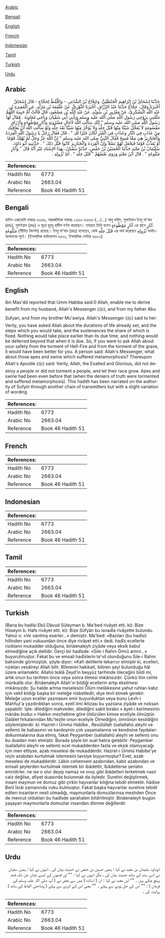 [Arabic](#arabic)

[Bengali](#bengali)

[English](#english)

[French](#french)

[Indonesian](#indonesian)

[Tamil](#tamil)

[Turkish](#turkish)

[Urdu](#urdu)

## Arabic


<div dir="rtl" lang="ar" style={{fontSize:'larger',backgroundColor:'#f8f9fa',padding:20}}>
حَدَّثَنَا إِسْحَاقُ بْنُ إِبْرَاهِيمَ الْحَنْظَلِيُّ، وَحَجَّاجُ بْنُ الشَّاعِرِ، - وَاللَّفْظُ لِحَجَّاجٍ - قَالَ إِسْحَاقُ أَخْبَرَنَا وَقَالَ، حَجَّاجٌ حَدَّثَنَا عَبْدُ الرَّزَّاقِ، أَخْبَرَنَا الثَّوْرِيُّ، عَنْ عَلْقَمَةَ بْنِ مَرْثَدٍ، عَنِ الْمُغِيرَةِ بْنِ عَبْدِ اللَّهِ الْيَشْكُرِيِّ، عَنْ مَعْرُورِ بْنِ سُوَيْدٍ، عَنْ عَبْدِ اللَّهِ بْنِ مَسْعُودٍ، قَالَ قَالَتْ أُمُّ حَبِيبَةَ اللَّهُمَّ مَتِّعْنِي بِزَوْجِي رَسُولِ اللَّهِ صلى الله عليه وسلم وَبِأَبِي أَبِي سُفْيَانَ وَبِأَخِي مُعَاوِيَةَ ‏.‏ فَقَالَ لَهَا رَسُولُ اللَّهِ صلى الله عليه وسلم ‏"‏ إِنَّكِ سَأَلْتِ اللَّهَ لآجَالٍ مَضْرُوبَةٍ وَآثَارٍ مَوْطُوءَةٍ وَأَرْزَاقٍ مَقْسُومَةٍ لاَ يُعَجِّلُ شَيْئًا مِنْهَا قَبْلَ حِلِّهِ وَلاَ يُؤَخِّرُ مِنْهَا شَيْئًا بَعْدَ حِلِّهِ وَلَوْ سَأَلْتِ اللَّهَ أَنْ يُعَافِيَكِ مِنْ عَذَابٍ فِي النَّارِ وَعَذَابٍ فِي الْقَبْرِ لَكَانَ خَيْرًا لَكِ ‏"‏ ‏.‏ قَالَ فَقَالَ رَجُلٌ يَا رَسُولَ اللَّهِ الْقِرَدَةُ وَالْخَنَازِيرُ هِيَ مِمَّا مُسِخَ فَقَالَ النَّبِيُّ صلى الله عليه وسلم ‏"‏ إِنَّ اللَّهَ عَزَّ وَجَلَّ لَمْ يُهْلِكْ قَوْمًا أَوْ يُعَذِّبْ قَوْمًا فَيَجْعَلَ لَهُمْ نَسْلاً وَإِنَّ الْقِرَدَةَ وَالْخَنَازِيرَ كَانُوا قَبْلَ ذَلِكَ ‏"‏ ‏.‏ حَدَّثَنِيهِ أَبُو دَاوُدَ، سُلَيْمَانُ بْنُ مَعْبَدٍ حَدَّثَنَا الْحُسَيْنُ بْنُ حَفْصٍ، حَدَّثَنَا سُفْيَانُ، بِهَذَا الإِسْنَادِ غَيْرَ أَنَّهُ قَالَ ‏"‏ وَآثَارٍ مَبْلُوغَةٍ ‏"‏ ‏.‏ قَالَ ابْنُ مَعْبَدٍ وَرَوَى بَعْضُهُمْ ‏"‏ قَبْلَ حِلِّهِ ‏"‏ ‏.‏ أَىْ نُزُولِهِ ‏.‏
</div>
<div style={{backgroundColor:'#f8f9fa',padding:20, marginBottom: 10}}><table> <thead> <tr> <th>References:</th> <th></th> </tr> </thead> <tbody><tr><td>Hadith No</td><td>6773</td></tr><tr><td>Arabic No</td><td>2663.04</td></tr><tr><td>Reference</td><td>Book 46 Hadith 51</td></tr></tbody></table></div>

## Bengali


<div dir="ltr" lang="bn" style={{fontSize:'larger',backgroundColor:'#f8f9fa',padding:20}}>
হাদিস একাডেমি নাম্বারঃ ৬৬৬৬, আন্তর্জাতিক নাম্বারঃ ২৬৬৩ ৬৬৬৬-(.../...) আবু দাউদ, সুলাইমান ইবনু মা’বাদ (রহঃ), সুফইয়ান (রহঃ) এ সূত্রে হুবহু হাদীস বর্ণনা করেছেন। তাছাড়া তিনি বলেন آثَارٍ مَوْطُوءَةٍ এর স্থানে آثَارٍ مَبْلُوغَةٍ (সীমিত নিদর্শন) রয়েছে। ইবনু মা’বাদ (রহঃ) বলেছেন, কেউ قَبْلَ حِلِّهِ এর অর্থ করেছেন نُزُولِهِ অর্থাৎ- আগমনের পূর্বে। (ইসলামিক ফাউন্ডেশন ৬৫৩১, ইসলামিক সেন্টার ৬৫৮৩)
</div>
<div style={{backgroundColor:'#f8f9fa',padding:20, marginBottom: 10}}><table> <thead> <tr> <th>References:</th> <th></th> </tr> </thead> <tbody><tr><td>Hadith No</td><td>6773</td></tr><tr><td>Arabic No</td><td>2663.04</td></tr><tr><td>Reference</td><td>Book 46 Hadith 51</td></tr></tbody></table></div>

## English


<div dir="ltr" lang="en" style={{fontSize:'larger',backgroundColor:'#f8f9fa',padding:20}}>
Ibn Mas'dd reported that Umm Habiba said:0 Allah, enable me to derive benefit from my husband, Allah's Messenger (ﷺ), and from my father Abu Sufyan, and from my brother Mu'awiya. Allah's Messenger (ﷺ) said to her: Verily, you have asked Allah about the durations of life already set, and the steps which you would take, and the sustenances the share of which is fixed. Nothing would take place earlier than its due time, and nothing would be deferred beyond that when it is due. So, if you were to ask Allah about your safety from the torment of Hell-Fire and from the torment of the grave, it would have been better for you. A person said: Allah's Messenger, what about those apes and swine which suffered metamorphosis? Thereupon Allah's Apostle (ﷺ) said: Verily, Allah, the Exalted and Glorious, did not destroy a people or did not torment a people, and let their race grow. Apes and swine had been even before that (when the deniers of truth were tormented and suffered metamorphosis). This hadith has been narrated on the authority of Sufyin through another chain of transmitters but with a slight variation of wording
</div>
<div style={{backgroundColor:'#f8f9fa',padding:20, marginBottom: 10}}><table> <thead> <tr> <th>References:</th> <th></th> </tr> </thead> <tbody><tr><td>Hadith No</td><td>6773</td></tr><tr><td>Arabic No</td><td>2663.04</td></tr><tr><td>Reference</td><td>Book 46 Hadith 51</td></tr></tbody></table></div>

## French


<div dir="ltr" lang="fr" style={{fontSize:'larger',backgroundColor:'#f8f9fa',padding:20}}>

</div>
<div style={{backgroundColor:'#f8f9fa',padding:20, marginBottom: 10}}><table> <thead> <tr> <th>References:</th> <th></th> </tr> </thead> <tbody><tr><td>Hadith No</td><td>6773</td></tr><tr><td>Arabic No</td><td>2663.04</td></tr><tr><td>Reference</td><td>Book 46 Hadith 51</td></tr></tbody></table></div>

## Indonesian


<div dir="ltr" lang="id" style={{fontSize:'larger',backgroundColor:'#f8f9fa',padding:20}}>

</div>
<div style={{backgroundColor:'#f8f9fa',padding:20, marginBottom: 10}}><table> <thead> <tr> <th>References:</th> <th></th> </tr> </thead> <tbody><tr><td>Hadith No</td><td>6773</td></tr><tr><td>Arabic No</td><td>2663.04</td></tr><tr><td>Reference</td><td>Book 46 Hadith 51</td></tr></tbody></table></div>

## Tamil


<div dir="ltr" lang="ta" style={{fontSize:'larger',backgroundColor:'#f8f9fa',padding:20}}>

</div>
<div style={{backgroundColor:'#f8f9fa',padding:20, marginBottom: 10}}><table> <thead> <tr> <th>References:</th> <th></th> </tr> </thead> <tbody><tr><td>Hadith No</td><td>6773</td></tr><tr><td>Arabic No</td><td>2663.04</td></tr><tr><td>Reference</td><td>Book 46 Hadith 51</td></tr></tbody></table></div>

## Turkish


<div dir="ltr" lang="tr" style={{fontSize:'larger',backgroundColor:'#f8f9fa',padding:20}}>
(Bana bu hadîsi Ebû Dâvud Süleyman b. Ma'bed rivâyet etti. ki): Bize Hüseyin b. Hafs rivâyet etti. ki): Bize Süfyân bu isnadla rivâyette bulundu. Yalnız o: «Ve varılmış eserler...» demiştir. Ma'bed: «Bazıları (bu hadîsi) hillinden yani vukuundan önce diye rivâyet etti.» dedi. hadîs ecellerle rizıklann mukadder olduğuna, binâenaleyh ziyâde veya eksik kabul etmediğine açık delildir. Gerçi bir hadîsde: «Sıle-i Rahm Ömrü artırır...» buyurulmuştur. Fakat bu ve emsali hadîslerin te'vil olunduğunu Sıle-i Rahm bahsinde görmüştük. şöyle diyor: «Kafi delillerle tekarrur etmiştir ki, ecelleri, rızıkları vesâireyi Allah bilir. Bilmenin hakikati, bilinen şeyi bulunduğu hâl üzere anlamaktır. Allahü teâlâ Zeyd'in beşyüz tarihinde öleceğini bildi mi, artık onun bu tarihten önce veya sonra ölmesi imkânsızdır. Çünkü ilim cehle münkalib olur. Binâenaleyh Allah'ın bildiği ecellerin artıp eksilmesi imkânsızdır. Şu halde artma meselesini Ölüm melâikesine yahut ruhları kabz için vekil kıldığı başka bir meleğe nisbetledir, diye tevil etmek gerekir. Meleğe uzun eceller yazmasını emir buyurduktan veya bunu Levh-i Mahfuz'a yazdırdıktan sonra, ezelî ilmi iktizası bu yazılana ziyâde ve noksan yapabilir. îşte: dilediğini mahveder, dilediğini sabit bırakır.» âyet-i kerîmesinin mânâsı budur.» Hakkın mezhebine göre öldürülen kimse eceliyle ölmüştür. Dalâlet fırkalarından Mu'tezile onun eceliyle Ölmediğini, ömrünün kesildiğini söylemişlerdir. ki: Hazret-i Ümmü Habîbe , Resûlüllah (sallallahü aleyhi ve sellem) ile babasının ve kardeşinin çok yaşamalarına ve kendisine faydaları dokunmalarına dua etmiş, fakat Peygamber (sallallahü aleyhi ve sellem) onu bu duadan men etmiştir. Burada şöyle bir sual hatıra gelebilir: Peygamber (sallallahü aleyhi ve sellem) ecel mukadderden fazla ve eksik olamıyacağı için men ettiyse, azab meselesi de mukadderdir. Hazret-i Ümmü Habibe'ye niçin azabdan kurtulmak istemesini tavsiye buyurmuştur? Evet, azab meselesi de mukadderdir. Lâkin cehennem azabından, kabir azabından ve emsali şeylerden kurtulmak istemek bir ibâdettir, îbâdetlerse şeriatın emridirler. ne ise o olur deyip namaz ve oruç gibi ibâdetleri terketmek nasıl caiz değilse, afiyet duasında bulunmak da öyledir. Suretini değiştirmek, insani maymun ve domuz gibi çirkin hayvanlar kılığına tebdil etmektir. hâdise Benî İsrâi zamanında vuku bulmuştur. Fakat başka hayvanlar suretine tebdil edilen insanların nesli olmadığı, maymunlarla domuzlarınsa meshden Önce de mevcut oldukları bu hadîsde sarahaten bildirilmiştir. Binâenaleyh bugün yaşayan maymunlarla domuzlar insandan dönme değillerdir
</div>
<div style={{backgroundColor:'#f8f9fa',padding:20, marginBottom: 10}}><table> <thead> <tr> <th>References:</th> <th></th> </tr> </thead> <tbody><tr><td>Hadith No</td><td>6773</td></tr><tr><td>Arabic No</td><td>2663.04</td></tr><tr><td>Reference</td><td>Book 46 Hadith 51</td></tr></tbody></table></div>

## Urdu


<div dir="rtl" lang="ur" style={{fontSize:'larger',backgroundColor:'#f8f9fa',padding:20}}>
ابوداود سلیمان بن معبد نے کہا : ہمیں حسین بن حفص نے حدیث بیان کی ، انہوں نے کہا : ہمیں سفیان نے اسی سند کے ساتھ حدیث بیان کی ، مگر انہوں نے کہا : "" اور قدموں کے ایسے نشان جن تک قدم پہنچ چکے ہیں ۔ "" ابن معبد نے کہا : ان ( اساتذہ ) میں سے بعض نے ( آپ صلی اللہ علیہ وسلم کے فرمان ) : "" اس کے حل ہونے سے پہلے ۔ "" یعنی اس کے اترنے سے پہلے ( وضاحتی الفاظ کے ساتھ ) روایت کی ۔
</div>
<div style={{backgroundColor:'#f8f9fa',padding:20, marginBottom: 10}}><table> <thead> <tr> <th>References:</th> <th></th> </tr> </thead> <tbody><tr><td>Hadith No</td><td>6773</td></tr><tr><td>Arabic No</td><td>2663.04</td></tr><tr><td>Reference</td><td>Book 46 Hadith 51</td></tr></tbody></table></div>
